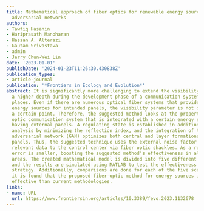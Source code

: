 ```yaml
---
title: Mathematical approach of fiber optics for renewable energy sources using general
  adversarial networks
authors:
- Tawfiq Hasanin
- Hariprasath Manoharan
- Hassan A. Alterazi
- Gautam Srivastava
- admin
- Jerry Chun-Wei Lin
date: '2023-01-01'
publishDate: '2024-01-23T11:26:30.430838Z'
publication_types:
- article-journal
publication: '*Frontiers in Ecology and Evolution*'
abstract: It is significantly more challenging to extend the visibility factor to
  a higher depth during the development phase of a communication system for subterranean
  places. Even if there are numerous optical fiber systems that provide the right
  energy sources for intended panels, the visibility parameter is not optimized past
  a certain point. Therefore, the suggested method looks at the properties of a fiber
  optic communication system that is integrated with a certain energy source while
  having external panels. A regulating state is established in addition to characteristic
  analysis by minimizing the reflection index, and the integration of the general
  adversarial network (GAN) optimizes both central and layer formations in exterior
  panels. Thus, the suggested technique uses the external noise factor to provide
  relevant data to the control center via fiber optic shackles. As a result, the normalized
  error is smaller, boosting the suggested method's effectiveness in all subsurface
  areas. The created mathematical model is divided into five different situations,
  and the results are simulated using MATLAB to test the effectiveness of the anticipated
  strategy. Additionally, comparisons are done for each of the five scenarios, and
  it is found that the proposed fiber-optic method for energy sources is far more
  effective than current methodologies.
links:
- name: URL
  url: https://www.frontiersin.org/articles/10.3389/fevo.2023.1132678
---
```

